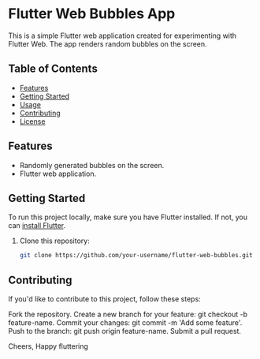 # Flutter Web Bubbles App

This is a simple Flutter web application created for experimenting with Flutter Web. The app renders random bubbles on the screen.

## Table of Contents

- [Features](#features)
- [Getting Started](#getting-started)
- [Usage](#usage)
- [Contributing](#contributing)
- [License](#license)

## Features

- Randomly generated bubbles on the screen.
- Flutter web application.

## Getting Started

To run this project locally, make sure you have Flutter installed. If not, you can [install Flutter](https://flutter.dev/docs/get-started/install).

1. Clone this repository:

   ```bash
   git clone https://github.com/your-username/flutter-web-bubbles.git


## Contributing

If you'd like to contribute to this project, follow these steps:

Fork the repository.
Create a new branch for your feature: git checkout -b feature-name.
Commit your changes: git commit -m 'Add some feature'.
Push to the branch: git push origin feature-name.
Submit a pull request.


Cheers, Happy fluttering
